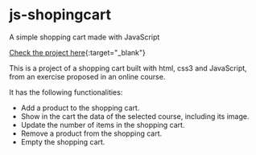 # js-shopingcart
A simple shopping cart made with JavaScript

[Check the project here](https://mellifluous-lamington-0f04cf.netlify.app/){:target="_blank"}

This is a project of a shopping cart built with html, css3 and JavaScript, from an exercise proposed in an online course.

It has the following functionalities:

- Add a product to the shopping cart.
- Show in the cart the data of the selected course, including its image.
- Update the number of items in the shopping cart.
- Remove a product from the shopping cart.
- Empty the shopping cart.

